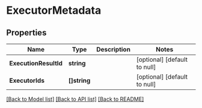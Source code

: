 # ExecutorMetadata

## Properties
Name | Type | Description | Notes
------------ | ------------- | ------------- | -------------
**ExecutionResultId** | **string** |  | [optional] [default to null]
**ExecutorIds** | **[]string** |  | [optional] [default to null]

[[Back to Model list]](../README.md#documentation-for-models) [[Back to API list]](../README.md#documentation-for-api-endpoints) [[Back to README]](../README.md)

